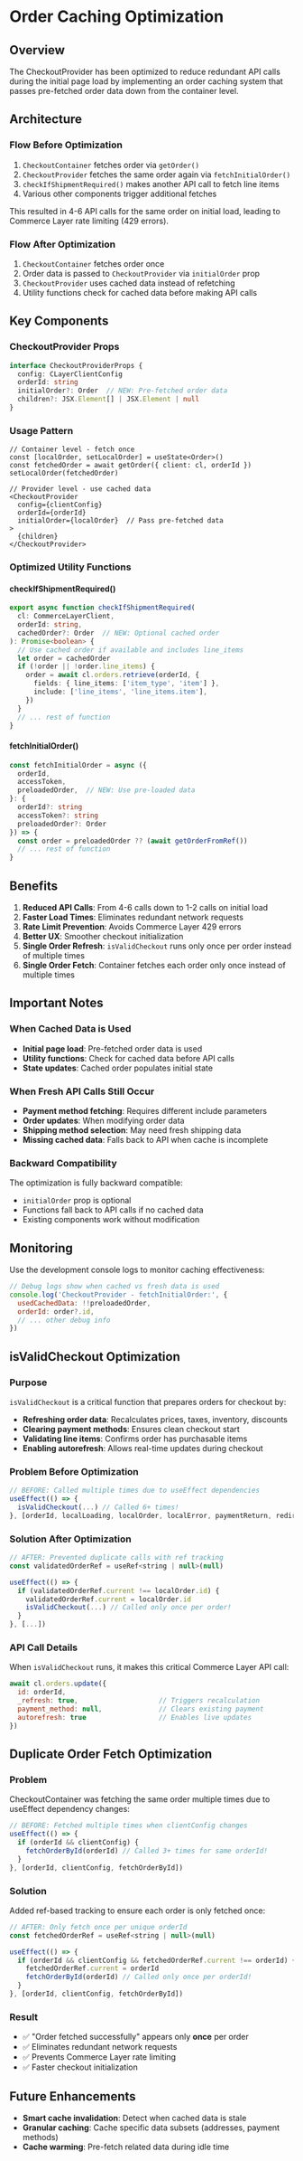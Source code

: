 # Order Caching Optimization

## Overview

The CheckoutProvider has been optimized to reduce redundant API calls during the initial page load by implementing an order caching system that passes pre-fetched order data down from the container level.

## Architecture

### Flow Before Optimization

1. `CheckoutContainer` fetches order via `getOrder()`
2. `CheckoutProvider` fetches the same order again via `fetchInitialOrder()`
3. `checkIfShipmentRequired()` makes another API call to fetch line items
4. Various other components trigger additional fetches

This resulted in 4-6 API calls for the same order on initial load, leading to Commerce Layer rate limiting (429 errors).

### Flow After Optimization

1. `CheckoutContainer` fetches order once
2. Order data is passed to `CheckoutProvider` via `initialOrder` prop
3. `CheckoutProvider` uses cached data instead of refetching
4. Utility functions check for cached data before making API calls

## Key Components

### CheckoutProvider Props

```typescript
interface CheckoutProviderProps {
  config: CLayerClientConfig
  orderId: string
  initialOrder?: Order  // NEW: Pre-fetched order data
  children?: JSX.Element[] | JSX.Element | null
}
```

### Usage Pattern

```tsx
// Container level - fetch once
const [localOrder, setLocalOrder] = useState<Order>()
const fetchedOrder = await getOrder({ client: cl, orderId })
setLocalOrder(fetchedOrder)

// Provider level - use cached data
<CheckoutProvider 
  config={clientConfig} 
  orderId={orderId} 
  initialOrder={localOrder}  // Pass pre-fetched data
>
  {children}
</CheckoutProvider>
```

### Optimized Utility Functions

#### checkIfShipmentRequired()

```typescript
export async function checkIfShipmentRequired(
  cl: CommerceLayerClient,
  orderId: string,
  cachedOrder?: Order  // NEW: Optional cached order
): Promise<boolean> {
  // Use cached order if available and includes line_items
  let order = cachedOrder
  if (!order || !order.line_items) {
    order = await cl.orders.retrieve(orderId, {
      fields: { line_items: ['item_type', 'item'] },
      include: ['line_items', 'line_items.item'],
    })
  }
  // ... rest of function
}
```

#### fetchInitialOrder()

```typescript
const fetchInitialOrder = async ({
  orderId,
  accessToken,
  preloadedOrder,  // NEW: Use pre-loaded data
}: {
  orderId?: string
  accessToken?: string
  preloadedOrder?: Order
}) => {
  const order = preloadedOrder ?? (await getOrderFromRef())
  // ... rest of function
}
```

## Benefits

1. **Reduced API Calls**: From 4-6 calls down to 1-2 calls on initial load
2. **Faster Load Times**: Eliminates redundant network requests
3. **Rate Limit Prevention**: Avoids Commerce Layer 429 errors
4. **Better UX**: Smoother checkout initialization
5. **Single Order Refresh**: `isValidCheckout` runs only once per order instead of multiple times
6. **Single Order Fetch**: Container fetches each order only once instead of multiple times

## Important Notes

### When Cached Data is Used

- **Initial page load**: Pre-fetched order data is used
- **Utility functions**: Check for cached data before API calls
- **State updates**: Cached order populates initial state

### When Fresh API Calls Still Occur

- **Payment method fetching**: Requires different include parameters
- **Order updates**: When modifying order data
- **Shipping method selection**: May need fresh shipping data
- **Missing cached data**: Falls back to API when cache is incomplete

### Backward Compatibility

The optimization is fully backward compatible:
- `initialOrder` prop is optional
- Functions fall back to API calls if no cached data
- Existing components work without modification

## Monitoring

Use the development console logs to monitor caching effectiveness:

```javascript
// Debug logs show when cached vs fresh data is used
console.log('CheckoutProvider - fetchInitialOrder:', {
  usedCachedData: !!preloadedOrder,
  orderId: order?.id,
  // ... other debug info
})
```

## isValidCheckout Optimization

### Purpose
`isValidCheckout` is a critical function that prepares orders for checkout by:
- **Refreshing order data**: Recalculates prices, taxes, inventory, discounts
- **Clearing payment methods**: Ensures clean checkout start
- **Validating line items**: Confirms order has purchasable items
- **Enabling autorefresh**: Allows real-time updates during checkout

### Problem Before Optimization
```javascript
// BEFORE: Called multiple times due to useEffect dependencies
useEffect(() => {
  isValidCheckout(...) // Called 6+ times!
}, [orderId, localLoading, localOrder, localError, paymentReturn, redirectResult, clientConfig])
```

### Solution After Optimization
```javascript
// AFTER: Prevented duplicate calls with ref tracking
const validatedOrderRef = useRef<string | null>(null)

useEffect(() => {
  if (validatedOrderRef.current !== localOrder.id) {
    validatedOrderRef.current = localOrder.id
    isValidCheckout(...) // Called only once per order!
  }
}, [...])
```

### API Call Details
When `isValidCheckout` runs, it makes this critical Commerce Layer API call:
```javascript
await cl.orders.update({
  id: orderId,
  _refresh: true,                    // Triggers recalculation
  payment_method: null,              // Clears existing payment
  autorefresh: true                  // Enables live updates
})
```

## Duplicate Order Fetch Optimization

### Problem
CheckoutContainer was fetching the same order multiple times due to useEffect dependency changes:
```javascript
// BEFORE: Fetched multiple times when clientConfig changes
useEffect(() => {
  if (orderId && clientConfig) {
    fetchOrderById(orderId) // Called 3+ times for same orderId!
  }
}, [orderId, clientConfig, fetchOrderById])
```

### Solution
Added ref-based tracking to ensure each order is only fetched once:
```javascript
// AFTER: Only fetch once per unique orderId
const fetchedOrderRef = useRef<string | null>(null)

useEffect(() => {
  if (orderId && clientConfig && fetchedOrderRef.current !== orderId) {
    fetchedOrderRef.current = orderId
    fetchOrderById(orderId) // Called only once per orderId!
  }
}, [orderId, clientConfig, fetchOrderById])
```

### Result
- ✅ "Order fetched successfully" appears only **once** per order
- ✅ Eliminates redundant network requests
- ✅ Prevents Commerce Layer rate limiting
- ✅ Faster checkout initialization

## Future Enhancements

- **Smart cache invalidation**: Detect when cached data is stale
- **Granular caching**: Cache specific data subsets (addresses, payment methods)
- **Cache warming**: Pre-fetch related data during idle time
